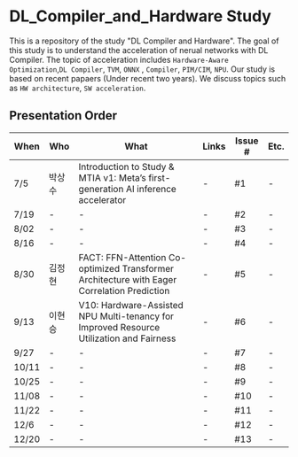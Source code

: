 # DL_Compiler_and_Hardware Study

This is a repository of the study "DL Compiler and Hardware". The goal of this study is to understand the acceleration of nerual networks with DL Compiler. The topic of acceleration includes `Hardware-Aware Optimization`,`DL Compiler`, `TVM`, `ONNX` , `Compiler`, `PIM/CIM`, `NPU`. Our study is based on recent papaers (Under recent two years). We discuss topics such as `HW architecture`, `SW acceleration`.


## Presentation Order
| When  | Who    | What                                                                                    | Links | Issue # | Etc. |
| ----- | ------ | --------------------------------------------------------------------------------------- | ----- | ------- | ---- |
| 7/5   | 박상수 | Introduction to Study & MTIA v1: Meta’s first-generation AI inference accelerator       | -     | #1      | -    |
| 7/19  | -      | -                                                                                       | -     | #2      | -    |
| 8/02  | -      | -                                                                                       | -     | #3      | -    |
| 8/16  | -      | -                                                                                       | -     | #4      | -    |
| 8/30  |  김정현 | FACT: FFN-Attention Co-optimized Transformer Architecture with Eager Correlation Prediction | - | #5 | -   |
| 9/13  | 이현승 | V10: Hardware-Assisted NPU Multi-tenancy for Improved Resource Utilization and Fairness | -     | #6      | -    |
| 9/27  | -      | -                                                                                       | -     | #7      | -    |
| 10/11 | -      | -                                                                                       | -     | #8      | -    |
| 10/25 | -      | -                                                                                       | -     | #9      | -    |
| 11/08 | -      | -                                                                                       | -     | #10     | -    |
| 11/22 | -      | -                                                                                       | -     | #11     | -    |
| 12/6  | -      | -                                                                                       | -     | #12     | -    |
| 12/20 | -      | -                                                                                       | -     | #13     | -    |
